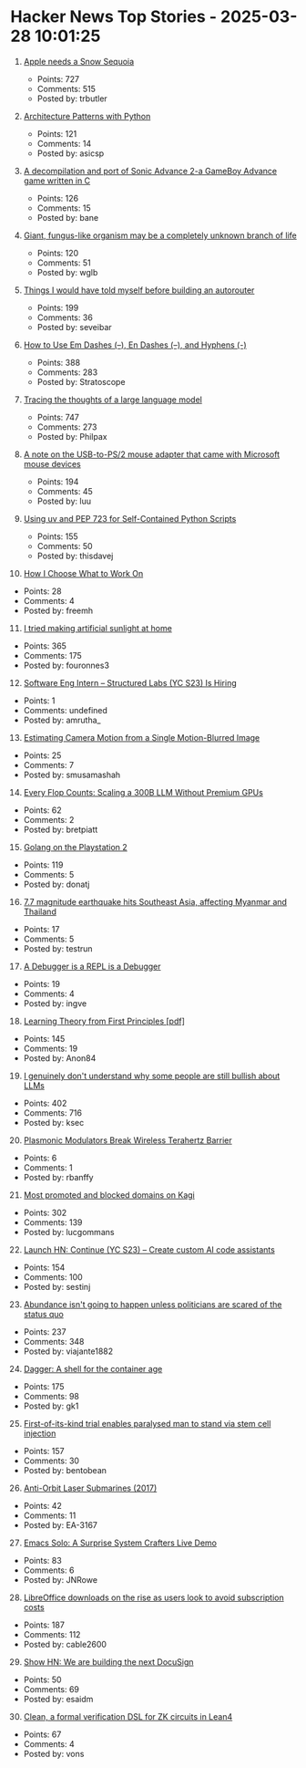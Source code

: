 # Hacker News Top Stories - 2025-03-28 10:01:25

1. [Apple needs a Snow Sequoia](https://reviews.ofb.biz/safari/article/1300.html)
   - Points: 727
   - Comments: 515
   - Posted by: trbutler

2. [Architecture Patterns with Python](https://www.cosmicpython.com/book/preface.html)
   - Points: 121
   - Comments: 14
   - Posted by: asicsp

3. [A decompilation and port of Sonic Advance 2-a GameBoy Advance game written in C](https://github.com/SAT-R/sa2)
   - Points: 126
   - Comments: 15
   - Posted by: bane

4. [Giant, fungus-like organism may be a completely unknown branch of life](https://www.livescience.com/animals/giant-fungus-like-organism-may-be-a-completely-unknown-branch-of-life)
   - Points: 120
   - Comments: 51
   - Posted by: wglb

5. [Things I would have told myself before building an autorouter](https://blog.autorouting.com/p/13-things-i-would-have-told-myself)
   - Points: 199
   - Comments: 36
   - Posted by: seveibar

6. [How to Use Em Dashes (–), En Dashes (–), and Hyphens (-)](https://www.merriam-webster.com/grammar/em-dash-en-dash-how-to-use)
   - Points: 388
   - Comments: 283
   - Posted by: Stratoscope

7. [Tracing the thoughts of a large language model](https://www.anthropic.com/research/tracing-thoughts-language-model)
   - Points: 747
   - Comments: 273
   - Posted by: Philpax

8. [A note on the USB-to-PS/2 mouse adapter that came with Microsoft mouse devices](https://devblogs.microsoft.com/oldnewthing/20250325-00/?p=110993)
   - Points: 194
   - Comments: 45
   - Posted by: luu

9. [Using uv and PEP 723 for Self-Contained Python Scripts](https://thisdavej.com/share-python-scripts-like-a-pro-uv-and-pep-723-for-easy-deployment/)
   - Points: 155
   - Comments: 50
   - Posted by: thisdavej

10. [How I Choose What to Work On](https://tynan.com/workonwhat/)
   - Points: 28
   - Comments: 4
   - Posted by: freemh

11. [I tried making artificial sunlight at home](https://victorpoughon.fr/i-tried-making-artificial-sunlight-at-home/)
   - Points: 365
   - Comments: 175
   - Posted by: fouronnes3

12. [Software Eng Intern – Structured Labs (YC S23) Is Hiring](https://www.ycombinator.com/companies/structured-labs/jobs/MWU8Ws3-software-engineer-intern)
   - Points: 1
   - Comments: undefined
   - Posted by: amrutha_

13. [Estimating Camera Motion from a Single Motion-Blurred Image](https://jerredchen.github.io/image-as-imu/)
   - Points: 25
   - Comments: 7
   - Posted by: smusamashah

14. [Every Flop Counts: Scaling a 300B LLM Without Premium GPUs](https://arxiv.org/abs/2503.05139)
   - Points: 62
   - Comments: 2
   - Posted by: bretpiatt

15. [Golang on the Playstation 2](https://rgsilva.com/blog/ps2-go-part-1/)
   - Points: 119
   - Comments: 5
   - Posted by: donatj

16. [7.7 magnitude earthquake hits Southeast Asia, affecting Myanmar and Thailand](https://twitter.com/TaraBull808/status/1905534938558157139)
   - Points: 17
   - Comments: 5
   - Posted by: testrun

17. [A Debugger is a REPL is a Debugger](https://matklad.github.io/2025/03/25/debugger-is-repl-is-debugger.html)
   - Points: 19
   - Comments: 4
   - Posted by: ingve

18. [Learning Theory from First Principles [pdf]](https://www.di.ens.fr/~fbach/ltfp_book.pdf)
   - Points: 145
   - Comments: 19
   - Posted by: Anon84

19. [I genuinely don't understand why some people are still bullish about LLMs](https://twitter.com/skdh/status/1905132853672784121)
   - Points: 402
   - Comments: 716
   - Posted by: ksec

20. [Plasmonic Modulators Break Wireless Terahertz Barrier](https://spectrum.ieee.org/terahertz-waves-2671362433)
   - Points: 6
   - Comments: 1
   - Posted by: rbanffy

21. [Most promoted and blocked domains on Kagi](https://kagi.com/stats?stat=leaderboard)
   - Points: 302
   - Comments: 139
   - Posted by: lucgommans

22. [Launch HN: Continue (YC S23) – Create custom AI code assistants](https://hub.continue.dev/explore/assistants)
   - Points: 154
   - Comments: 100
   - Posted by: sestinj

23. [Abundance isn't going to happen unless politicians are scared of the status quo](https://inpractice.yimbyaction.org/p/abundance-isnt-going-to-happen-unless)
   - Points: 237
   - Comments: 348
   - Posted by: viajante1882

24. [Dagger: A shell for the container age](https://dagger.io/blog/dagger-shell)
   - Points: 175
   - Comments: 98
   - Posted by: gk1

25. [First-of-its-kind trial enables paralysed man to stand via stem cell injection](https://www.nature.com/articles/d41586-025-00863-0?linkId=13622861)
   - Points: 157
   - Comments: 30
   - Posted by: bentobean

26. [Anti-Orbit Laser Submarines (2017)](http://toughsf.blogspot.com/2017/10/anti-orbit-laser-submarines.html)
   - Points: 42
   - Comments: 11
   - Posted by: EA-3167

27. [Emacs Solo: A Surprise System Crafters Live Demo](https://www.rahuljuliato.com/posts/emacs-solo-demo)
   - Points: 83
   - Comments: 6
   - Posted by: JNRowe

28. [LibreOffice downloads on the rise as users look to avoid subscription costs](https://www.computerworld.com/article/3840480/libreoffice-downloads-on-the-rise-as-users-look-to-avoid-subscription-costs.html)
   - Points: 187
   - Comments: 112
   - Posted by: cable2600

29. [Show HN: We are building the next DocuSign](https://sgnly.com)
   - Points: 50
   - Comments: 69
   - Posted by: esaidm

30. [Clean, a formal verification DSL for ZK circuits in Lean4](https://blog.zksecurity.xyz/posts/clean/)
   - Points: 67
   - Comments: 4
   - Posted by: vons

